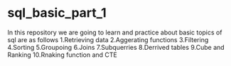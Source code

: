 # sql_basic_part_1
In this repository we are going to learn and practice  about basic topics of sql are as follows
1.Retrieving data
2.Aggerating functions
3.Filtering
4.Sorting
5.Groupoing
6.Joins
7.Subquerries
8.Derrived tables
9.Cube and Ranking
10.Rnaking function and CTE
